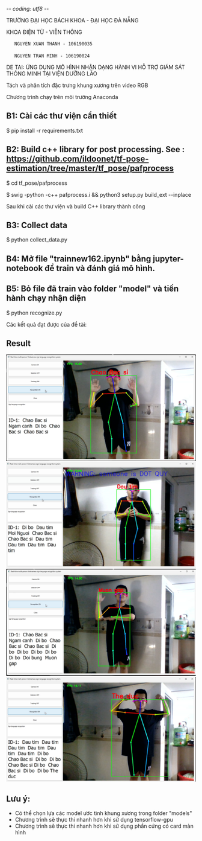 -*- coding: utf8 -*-

TRƯỜNG ĐẠI HỌC BÁCH KHOA - ĐẠI HỌC ĐÀ NẴNG

KHOA ĐIỆN TỬ - VIỄN THÔNG

       NGUYEN XUAN THANH - 106190035
       
       NGUYEN TRAN MINH - 106190024
       
DE TAI: ỨNG DỤNG MÔ HÌNH NHẬN DẠNG HÀNH VI HỖ TRỢ GIÁM SÁT THÔNG MINH TẠI VIỆN DƯỠNG LÃO

Tách và phân tích đặc trưng khung xương trên video RGB


Chương trình chạy trên môi trường Anaconda

## B1: Cài các thư viện cần thiết

$ pip install -r requirements.txt

## B2: Build c++ library for post processing. See : https://github.com/ildoonet/tf-pose-estimation/tree/master/tf_pose/pafprocess

$ cd tf_pose/pafprocess

$ swig -python -c++ pafprocess.i && python3 setup.py build_ext --inplace

Sau khi cài các thư viện và build C++ library thành công


## B3: Collect data

$ python collect_data.py

## B4: Mở file "trainnew162.ipynb" bằng jupyter-notebook để train và đánh giá mô hình.

## B5: Bỏ file đã train vào folder "model" và tiến hành chạy nhận diện

$ python recognize.py

Các kết quả đạt được của đề tài:

## Result
<img src="Image/ChaoBacSi.png">

<img src="Image/Dautim.png">

<img src="Image/Muongap.png">

<img src="Image/Theduc.png">

## Lưu ý: 
- Có thể chọn lựa các model ước tình khung xương trong folder "models"
- Chương trình sẽ thực thi nhanh hơn khi sử dụng tensorflow-gpu
- Chương trình sẽ thực thi nhanh hơn khi sử dụng phần cứng có card màn hình
